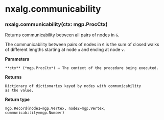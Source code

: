 # nxalg.communicability


### nxalg.communicability(ctx: mgp.ProcCtx)
Returns communicability between all pairs of nodes in `G`.

The communicability between pairs of nodes in `G` is the sum of
closed walks of different lengths starting at node `u` and ending at node `v`.


**Parameters**

    **ctx** (*mgp.ProcCtx*) – The context of the procedure being executed.



**Returns**

    Dictionary of dictionaries keyed by nodes with communicability
    as the value.



**Return type**

    mgp.Record(node1=mgp.Vertex, node2=mgp.Vertex, communicability=mgp.Number)

